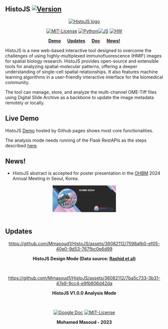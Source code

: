 ## HistoJS [![Version](https://img.shields.io/badge/Version-1.0.0-brightgreen)]()

<div align="center">

[![HistoJS logo](https://lh3.googleusercontent.com/Q3eYJfpQMety3sUUTLKeZKLkJBzx-NmLZNn1NphdWs9hBNYmfHCzZTphddpXDcfUxjtaHTXTr89R57LieZflqUsGHM3TxtIbVNoQOKf3ZbPjB01C8gYANmezAzq4JgUU=w1823)]()

 [![MIT-License ](https://img.shields.io/badge/license-MIT-green)](https://github.com/Mmasoud1/HistoJS/blob/main/LICENSE) [![Python ](https://img.shields.io/badge/python-3.5%20%7C%203.6%20%7C%203.7-blue)]()[![JS ](https://img.shields.io/badge/Types-JavaScript-blue)]()
[![HW ](https://img.shields.io/badge/HardWare-GPU-green)]()

**[Demo](https://mmasoud1.github.io/HistoJS) &emsp;  [Updates](#Updates) &emsp; [Doc](https://github.com/mmasoud1/HistoJS/wiki/) &emsp; [News!](#News)**

</div>

HistoJS is a new web-based interactive tool designed to overcome the challenges of using highly-multiplexed immunofluorescence (HMIF) images for spatial biology research. HistoJS provides open-source and extensible tools for analyzing spatial-molecular patterns, offering a deeper understanding of single-cell spatial relationships. It also features machine learning algorithms in a user-friendly interactive interface for the biomedical community.

The tool can manage, store, and analyze the multi-channel OME-Tiff files using  Digital Slide Archive as a backbone to update the image metadata remotely or locally.



## Live Demo

HistoJS [Demo](https://mmasoud1.github.io/HistoJS) hosted by Github pages shows most core functionalities.  

The analysis mode needs running of the Flask RestAPIs as the steps described [here](https://github.com/Mmasoud1/HistoJS/wiki/Setup-Environment).


## News!


* HistoJS abstract is accepted for poster presentation in the [OHBM](https://www.humanbrainmapping.org/) 2024 Annual Meeting in Seoul, Korea.

<div align="center">
   <img src="https://github.com/Mmasoud1/HistoJS/blob/main/Demo/News/OHBM_2024.png"  width="40%">
</div>

<br>


## Updates

<div align="center">

https://github.com/Mmasoud1/HistoJS/assets/36082112/7598afb0-ef05-40e0-9d53-767fbc0e6d99

**HistoJS Design Mode (Data source: [Rashid et al](https://doi.org/10.7303/syn17865732))**
</div>

<br>

<div align="center">

<!-- https://github.com/Mmasoud1/HistoJS/assets/36082112/95499746-8d97-4d9a-97e1-2ee12d3516d6   -->
https://github.com/Mmasoud1/HistoJS/assets/36082112/7ba5c733-3b31-47e9-9cc4-e9fb606d42da  

<!-- ![Interface](https://github.com/mmasoud1/HistoJS/blob/main/Demo/AnalysisMode.gif) -->

**HistoJS V1.0.0 Analysis Mode**
</div>


<br>



<div align="center">

[![Google Doc](https://img.shields.io/badge/HistoJS-Feedback-blue)](https://docs.google.com/forms/d/e/1FAIpQLSdHuO--mG00sKydQpJ7sPpDmhcJ4ECdj-wAB1kwXQExh_nUSg/viewform?usp=sf_link) [![MIT-License ](https://img.shields.io/badge/license-MIT-green)](https://github.com/Mmasoud1/HistoJS/blob/main/LICENSE)

**Mohamed Masoud - 2023**
</div>


